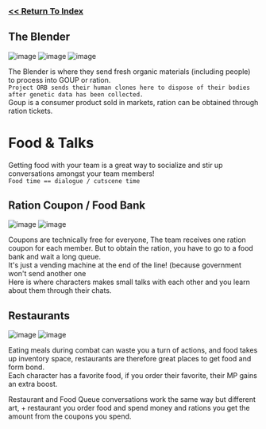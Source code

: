 ### [<< Return To Index](https://github.com/ZiDiZhu/speculative-2/wiki/%5BProject-ORB%5D-%E2%80%90-Index)

## The Blender
![image](https://github.com/ZiDiZhu/speculative-2/assets/40129612/2a28a7f6-ec4a-44fe-bc28-536911504407)
![image](https://github.com/ZiDiZhu/speculative-2/assets/40129612/b51b022f-0c35-438b-94b7-c2d75bfd9f21)
![image](https://github.com/ZiDiZhu/speculative-2/assets/40129612/1f7f4f7d-3f21-468c-8ed5-476a6ff78f87)

The Blender is where they send fresh organic materials (including people) to process into GOUP or ration. <br>
`Project ORB sends their human clones here to dispose of their bodies after genetic data has been collected.` <br>
Goup is a consumer product sold in markets, ration can be obtained through ration tickets.

# Food & Talks
Getting food with your team is a great way to socialize and stir up conversations amongst your team members! <br>
`Food time == dialogue / cutscene time`

## Ration Coupon / Food Bank
![image](https://github.com/ZiDiZhu/speculative-2/assets/40129612/efbaa2a2-91ce-4c3c-abcb-9454467f4b45)
![image](https://github.com/ZiDiZhu/speculative-2/assets/40129612/15b8bc77-c4f8-4107-9d19-fb47f8abb13f)

Coupons are technically free for everyone, The team receives one ration coupon for each member. But to obtain the ration, you have to go to a food bank 
and wait a long queue. <br>
It's just a vending machine at the end of the line! (because government won't send another one<br>
Here is where characters makes small talks with each other and you learn about them through their chats.

## Restaurants
![image](https://github.com/ZiDiZhu/speculative-2/assets/40129612/8d892721-da38-4b46-a60d-e694ac3b0727)
![image](https://github.com/ZiDiZhu/speculative-2/assets/40129612/ba596e23-2668-46f9-b5bf-2bed7d8ddd26)

Eating meals during combat can waste you a turn of actions, and food takes up inventory space, restaurants are therefore great places to get food and form bond. <br>
Each character has a favorite food, if you order their favorite, their MP gains an extra boost.

Restaurant and Food Queue conversations work the same way but different art, + restaurant you order food and spend money and rations you get the amount from the coupons you spend.